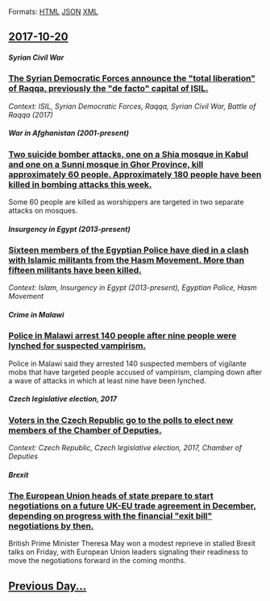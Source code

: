 
Formats: [HTML](2017/10/20/index.html)  [JSON](2017/10/20/index.json)  [XML](2017/10/20/index.xml)  

## [2017-10-20](/news/2017/10/20/index.md)

##### Syrian Civil War
### [The Syrian Democratic Forces announce the "total liberation" of Raqqa, previously the "de facto" capital of ISIL. ](/news/2017/10/20/the-syrian-democratic-forces-announce-the-total-liberation-of-raqqa-previously-the-de-facto-capital-of-isil.md)
_Context: ISIL, Syrian Democratic Forces, Raqqa, Syrian Civil War, Battle of Raqqa (2017)_

##### War in Afghanistan (2001-present)
### [Two suicide bomber attacks, one on a Shia mosque in Kabul and one on a Sunni mosque in Ghor Province, kill approximately 60 people. Approximately 180 people have been killed in bombing attacks this week. ](/news/2017/10/20/two-suicide-bomber-attacks-one-on-a-shia-mosque-in-kabul-and-one-on-a-sunni-mosque-in-ghor-province-kill-approximately-60-people-approxim.md)
Some 60 people are killed as worshippers are targeted in two separate attacks on mosques.

##### Insurgency in Egypt (2013-present)
### [Sixteen members of the Egyptian Police have died in a clash with Islamic militants from the Hasm Movement. More than fifteen militants have been killed. ](/news/2017/10/20/sixteen-members-of-the-egyptian-police-have-died-in-a-clash-with-islamic-militants-from-the-hasm-movement-more-than-fifteen-militants-have.md)
_Context: Islam, Insurgency in Egypt (2013-present), Egyptian Police, Hasm Movement_

##### Crime in Malawi
### [Police in Malawi arrest 140 people after nine people were lynched for suspected vampirism. ](/news/2017/10/20/police-in-malawi-arrest-140-people-after-nine-people-were-lynched-for-suspected-vampirism.md)
Police in Malawi said they arrested 140 suspected members of vigilante mobs that have targeted people accused of vampirism, clamping down after a wave of attacks in which at least nine have been lynched.

##### Czech legislative election, 2017
### [Voters in the Czech Republic go to the polls to elect new members of the Chamber of Deputies. ](/news/2017/10/20/voters-in-the-czech-republic-go-to-the-polls-to-elect-new-members-of-the-chamber-of-deputies.md)
_Context: Czech Republic, Czech legislative election, 2017, Chamber of Deputies_

##### Brexit
### [The European Union heads of state prepare to start negotiations on a future UK-EU trade agreement in December, depending on progress with the financial "exit bill" negotiations by then. ](/news/2017/10/20/the-european-union-heads-of-state-prepare-to-start-negotiations-on-a-future-ukaeu-trade-agreement-in-december-depending-on-progress-with.md)
British Prime Minister Theresa May won a modest reprieve in stalled Brexit talks on Friday, with European Union leaders signaling their readiness to move the negotiations forward in the coming months.

## [Previous Day...](/news/2017/10/19/index.md)

